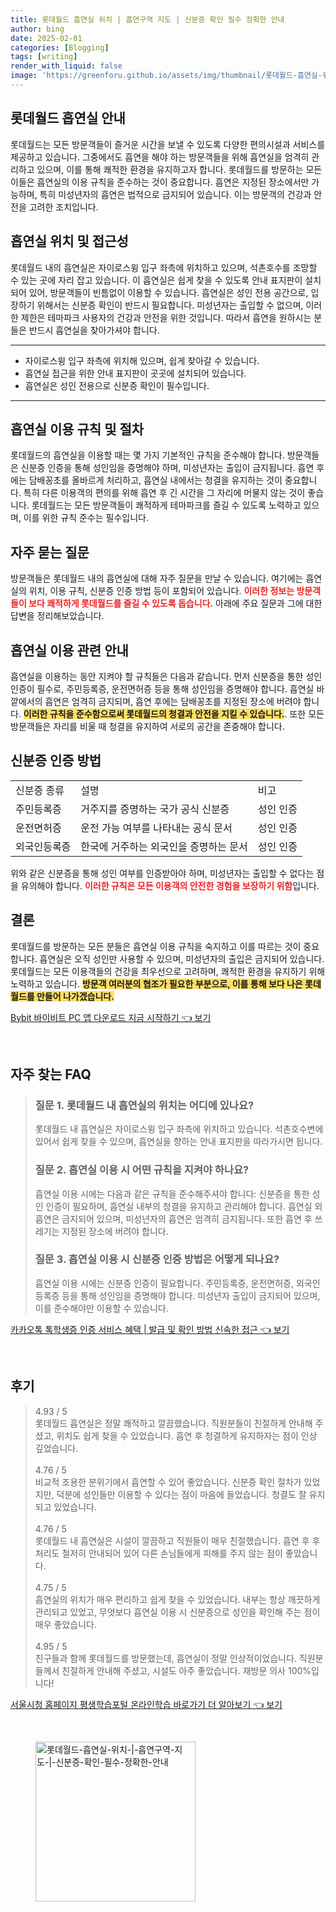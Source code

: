 ```yaml
---
title: 롯데월드 흡연실 위치 | 흡연구역 지도 | 신분증 확인 필수 정확한 안내
author: bing
date: 2025-02-01
categories: [Blogging]
tags: [writing]
render_with_liquid: false
image: 'https://greenforu.github.io/assets/img/thumbnail/롯데월드-흡연실-위치-|-흡연구역-지도-|-신분증-확인-필수-정확한-안내.webp'
---
```

<h2 id='롯데월드 흡연실 안내'>롯데월드 흡연실 안내</h2>

<p>롯데월드는 모든 방문객들이 즐거운 시간을 보낼 수 있도록 다양한 편의시설과 서비스를 제공하고 있습니다. 그중에서도 흡연을 해야 하는 방문객들을 위해 흡연실을 엄격히 관리하고 있으며, 이를 통해 쾌적한 환경을 유지하고자 합니다. 롯데월드를 방문하는 모든 이들은 흡연실의 이용 규칙을 준수하는 것이 중요합니다. 흡연은 지정된 장소에서만 가능하며, 특히 미성년자의 흡연은 법적으로 금지되어 있습니다. 이는 방문객의 건강과 안전을 고려한 조치입니다.</p>

<h2 id='흡연실 위치 및 접근성'>흡연실 위치 및 접근성</h2>

<p>롯데월드 내의 흡연실은 자이로스윙 입구 좌측에 위치하고 있으며, 석촌호수를 조망할 수 있는 곳에 자리 잡고 있습니다. 이 흡연실은 쉽게 찾을 수 있도록 안내 표지판이 설치되어 있어, 방문객들이 빈틈없이 이용할 수 있습니다. 흡연실은 성인 전용 공간으로, 입장하기 위해서는 신분증 확인이 반드시 필요합니다. 미성년자는 출입할 수 없으며, 이러한 제한은 테마파크 사용자의 건강과 안전을 위한 것입니다. 따라서 흡연을 원하시는 분들은 반드시 흡연실을 찾아가셔야 합니다. </p>

<hr />

<ul>
    <li>자이로스윙 입구 좌측에 위치해 있으며, 쉽게 찾아갈 수 있습니다.</li>
    <li>흡연실 접근을 위한 안내 표지판이 곳곳에 설치되어 있습니다.</li>
    <li>흡연실은 성인 전용으로 신분증 확인이 필수입니다.</li>
</ul>

<hr />

<h2 id='흡연실 이용 규칙 및 절차'>흡연실 이용 규칙 및 절차</h2>

<p>롯데월드의 흡연실을 이용할 때는 몇 가지 기본적인 규칙을 준수해야 합니다. 방문객들은 신분증 인증을 통해 성인임을 증명해야 하며, 미성년자는 출입이 금지됩니다. 흡연 후에는 담배꽁초를 올바르게 처리하고, 흡연실 내에서는 청결을 유지하는 것이 중요합니다. 특히 다른 이용객의 편의를 위해 흡연 후 긴 시간을 그 자리에 머물지 않는 것이 좋습니다. 롯데월드는 모든 방문객들이 쾌적하게 테마파크를 즐길 수 있도록 노력하고 있으며, 이를 위한 규칙 준수는 필수입니다.</p>

<h2 id='자주 묻는 질문'>자주 묻는 질문</h2>

<p>방문객들은 롯데월드 내의 흡연실에 대해 자주 질문을 만날 수 있습니다. 여기에는 흡연실의 위치, 이용 규칙, 신분증 인증 방법 등이 포함되어 있습니다. <b><span style="color: #ee2323;">이러한 정보는 방문객들이 보다 쾌적하게 롯데월드를 즐길 수 있도록 돕습니다.</span></b> 아래에 주요 질문과 그에 대한 답변을 정리해보았습니다.</p>

<h2 id='흡연실 이용 관련 안내'>흡연실 이용 관련 안내</h2>

<p>흡연실을 이용하는 동안 지켜야 할 규칙들은 다음과 같습니다. 먼저 신분증을 통한 성인 인증이 필수로, 주민등록증, 운전면허증 등을 통해 성인임을 증명해야 합니다. 흡연실 바깥에서의 흡연은 엄격히 금지되며, 흡연 후에는 담배꽁초를 지정된 장소에 버려야 합니다. <b><span style="background-color: #ffe066;">이러한 규칙을 준수함으로써 롯데월드의 청결과 안전을 지킬 수 있습니다.</span></b>. 또한 모든 방문객들은 자리를 비울 때 청결을 유지하여 서로의 공간을 존중해야 합니다.</p>

<h2 id='신분증 인증 방법'>신분증 인증 방법</h2>

<table>
    <tr>
        <td>신분증 종류</td>
        <td>설명</td>
        <td>비고</td>
    </tr>
    <tr>
        <td>주민등록증</td>
        <td>거주지를 증명하는 국가 공식 신분증</td>
        <td>성인 인증</td>
    </tr>
    <tr>
        <td>운전면허증</td>
        <td>운전 가능 여부를 나타내는 공식 문서</td>
        <td>성인 인증</td>
    </tr>
    <tr>
        <td>외국인등록증</td>
        <td>한국에 거주하는 외국인을 증명하는 문서</td>
        <td>성인 인증</td>
    </tr>
</table>

<p>위와 같은 신분증을 통해 성인 여부를 인증받아야 하며, 미성년자는 출입할 수 없다는 점을 유의해야 합니다. <b><span style="color: #ee2323;">이러한 규칙은 모든 이용객의 안전한 경험을 보장하기 위함</span></b>입니다.</p>

<h2 id='결론'>결론</h2>

<p>롯데월드를 방문하는 모든 분들은 흡연실 이용 규칙을 숙지하고 이를 따르는 것이 중요합니다. 흡연실은 오직 성인만 사용할 수 있으며, 미성년자의 출입은 금지되어 있습니다. 롯데월드는 모든 이용객들의 건강을 최우선으로 고려하며, 쾌적한 환경을 유지하기 위해 노력하고 있습니다. <b><span style="background-color: #ffe066;">방문객 여러분의 협조가 필요한 부분으로, 이를 통해 보다 나은 롯데월드를 만들어 나가겠습니다.</span></b></p>
<p><a class="click-button" title="Bybit 바이비트 PC 앱 다운로드 지금 시작하기" href="https://greenforu.github.io/posts/Bybit-%EB%B0%94%EC%9D%B4%EB%B9%84%ED%8A%B8-PC-%EC%95%B1-%EB%8B%A4%EC%9A%B4%EB%A1%9C%EB%93%9C-%EC%A7%80%EA%B8%88-%EC%8B%9C%EC%9E%91%ED%95%98%EA%B8%B0/" rel="dofollow">Bybit 바이비트 PC 앱 다운로드 지금 시작하기 👈 보기</a></p><br>
<h2 id='자주_찾는_FAQ'>자주 찾는 FAQ</h2>
<div itemscope="" itemtype="https://schema.org/FAQPage"> 
<blockquote> 
<div itemscope="" itemprop="mainEntity" itemtype="https://schema.org/Question"> 
<h3 itemprop="name">질문 1. 롯데월드 내 흡연실의 위치는 어디에 있나요?</h3> 
<div itemscope="" itemprop="acceptedAnswer" itemtype="https://schema.org/Answer"> 
<span itemprop="text"> 
<p>롯데월드 내 흡연실은 자이로스윙 입구 좌측에 위치하고 있습니다. 석촌호수변에 있어서 쉽게 찾을 수 있으며, 흡연실을 향하는 안내 표지판을 따라가시면 됩니다.</p> 
</span> 
</div> 
</div> 

<div itemscope="" itemprop="mainEntity" itemtype="https://schema.org/Question"> 
<h3 itemprop="name">질문 2. 흡연실 이용 시 어떤 규칙을 지켜야 하나요?</h3> 
<div itemscope="" itemprop="acceptedAnswer" itemtype="https://schema.org/Answer"> 
<span itemprop="text"> 
<p>흡연실 이용 시에는 다음과 같은 규칙을 준수해주셔야 합니다: 신분증을 통한 성인 인증이 필요하며, 흡연실 내부의 청결을 유지하고 관리해야 합니다. 흡연실 외 흡연은 금지되어 있으며, 미성년자의 흡연은 엄격히 금지됩니다. 또한 흡연 후 쓰레기는 지정된 장소에 버려야 합니다.</p> 
</span> 
</div> 
</div> 

<div itemscope="" itemprop="mainEntity" itemtype="https://schema.org/Question"> 
<h3 itemprop="name">질문 3. 흡연실 이용 시 신분증 인증 방법은 어떻게 되나요?</h3> 
<div itemscope="" itemprop="acceptedAnswer" itemtype="https://schema.org/Answer"> 
<span itemprop="text"> 
<p>흡연실 이용 시에는 신분증 인증이 필요합니다. 주민등록증, 운전면허증, 외국인등록증 등을 통해 성인임을 증명해야 합니다. 미성년자 출입이 금지되어 있으며, 이를 준수해야만 이용할 수 있습니다.</p> 
</span> 
</div> 
</div> 
</blockquote> 
</div>
<p><a class="click-button" title="카카오톡 톡학생증 인증 서비스 혜택 | 발급 및 확인 방법 신속한 접근" href="https://greenforu.github.io/posts/%EC%B9%B4%EC%B9%B4%EC%98%A4%ED%86%A1-%ED%86%A1%ED%95%99%EC%83%9D%EC%A6%9D-%EC%9D%B8%EC%A6%9D-%EC%84%9C%EB%B9%84%EC%8A%A4-%ED%98%9C%ED%83%9D-%EB%B0%9C%EA%B8%89-%EB%B0%8F-%ED%99%95%EC%9D%B8-%EB%B0%A9%EB%B2%95-%EC%8B%A0%EC%86%8D%ED%95%9C-%EC%A0%91%EA%B7%BC/" rel="dofollow">카카오톡 톡학생증 인증 서비스 혜택 | 발급 및 확인 방법 신속한 접근 👈 보기</a></p><br>
<h2 id='후기'>후기</h2>
<div itemscope itemtype="https://schema.org/Product">
  <blockquote>
  <div itemprop="review" itemscope itemtype="https://schema.org/Review">
      <div itemprop="reviewRating" itemscope itemtype="https://schema.org/Rating"> <span itemprop="ratingValue">4.93</span> / <span itemprop="bestRating">5</span> </div>
      <span itemprop="reviewBody">롯데월드 흡연실은 정말 쾌적하고 깔끔했습니다. 직원분들이 친절하게 안내해 주셨고, 위치도 쉽게 찾을 수 있었습니다. 흡연 후 청결하게 유지하자는 점이 인상 깊었습니다.</span>
  </div>
  <br>
  <div itemprop="review" itemscope itemtype="https://schema.org/Review">
      <div itemprop="reviewRating" itemscope itemtype="https://schema.org/Rating"> <span itemprop="ratingValue">4.76</span> / <span itemprop="bestRating">5</span> </div>
      <span itemprop="reviewBody">비교적 조용한 분위기에서 흡연할 수 있어 좋았습니다. 신분증 확인 절차가 있었지만, 덕분에 성인들만 이용할 수 있다는 점이 마음에 들었습니다. 청결도 잘 유지되고 있었습니다.</span>
  </div>
  <br>
  <div itemprop="review" itemscope itemtype="https://schema.org/Review">
      <div itemprop="reviewRating" itemscope itemtype="https://schema.org/Rating"> <span itemprop="ratingValue">4.76</span> / <span itemprop="bestRating">5</span> </div>
      <span itemprop="reviewBody">롯데월드 내 흡연실은 시설이 깔끔하고 직원들이 매우 친절했습니다. 흡연 후 후처리도 철저히 안내되어 있어 다른 손님들에게 피해를 주지 않는 점이 좋았습니다.</span>
  </div>
  <br>
  <div itemprop="review" itemscope itemtype="https://schema.org/Review">
      <div itemprop="reviewRating" itemscope itemtype="https://schema.org/Rating"> <span itemprop="ratingValue">4.75</span> / <span itemprop="bestRating">5</span> </div>
      <span itemprop="reviewBody">흡연실의 위치가 매우 편리하고 쉽게 찾을 수 있었습니다. 내부는 항상 깨끗하게 관리되고 있었고, 무엇보다 흡연실 이용 시 신분증으로 성인을 확인해 주는 점이 매우 좋았습니다.</span>
  </div>
  <br>
  <div itemprop="review" itemscope itemtype="https://schema.org/Review">
      <div itemprop="reviewRating" itemscope itemtype="https://schema.org/Rating"> <span itemprop="ratingValue">4.95</span> / <span itemprop="bestRating">5</span> </div>
      <span itemprop="reviewBody">친구들과 함께 롯데월드를 방문했는데, 흡연실이 정말 인상적이었습니다. 직원분들께서 친절하게 안내해 주셨고, 시설도 아주 좋았습니다. 재방문 의사 100%입니다!</span>
  </div>
  </blockquote>
</div>
<p><a class="click-button" title="서울시청 홈페이지 평생학습포털 온라인학습 바로가기 더 알아보기" href="https://greenforu.github.io/posts/%EC%84%9C%EC%9A%B8%EC%8B%9C%EC%B2%AD-%ED%99%88%ED%8E%98%EC%9D%B4%EC%A7%80-%ED%8F%89%EC%83%9D%ED%95%99%EC%8A%B5%ED%8F%AC%ED%84%B8-%EC%98%A8%EB%9D%BC%EC%9D%B8%ED%95%99%EC%8A%B5-%EB%B0%94%EB%A1%9C%EA%B0%80%EA%B8%B0-%EB%8D%94-%EC%95%8C%EC%95%84%EB%B3%B4%EA%B8%B0/" rel="dofollow">서울시청 홈페이지 평생학습포털 온라인학습 바로가기 더 알아보기 👈 보기</a></p><br>
<figure class="image"><img src="https://greenforu.github.io/assets/img/thumbnail/롯데월드-흡연실-위치-|-흡연구역-지도-|-신분증-확인-필수-정확한-안내.webp" alt="롯데월드-흡연실-위치-|-흡연구역-지도-|-신분증-확인-필수-정확한-안내" width="256" height="256"></figure>